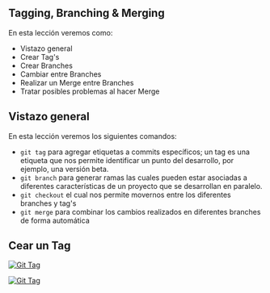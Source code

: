 ## Tagging, Branching & Merging

En esta lección veremos como:

 - Vistazo general
 - Crear Tag's
 - Crear Branches
 - Cambiar entre Branches
 - Realizar un Merge entre Branches
 - Tratar posibles problemas al hacer Merge

## Vistazo general
En esta lección veremos los siguientes comandos:
 - `git tag` para agregar etiquetas a commits específicos; un tag es una etiqueta que nos permite identificar un punto del desarrollo, por ejemplo, una versión beta. 
 - `git branch` para generar ramas las cuales pueden estar asociadas a diferentes características de un proyecto que se desarrollan en paralelo.
 - `git checkout` el cual nos permite movernos entre los diferentes  branches y tag's
 - `git merge` para combinar los cambios realizados en diferentes branches de forma automática

## Cear un Tag

[![Git Tag](http://img.youtube.com/vi/D4VdXT72ASE/0.jpg)](http://www.youtube.com/watch?v=D4VdXT72ASE "Git Tag")

[![Git Tag](http://www.youtube.com/watch?v=D4VdXT72ASE/0.png)](http://www.youtube.com/watch?v=D4VdXT72ASE "Git Tag")

<!--stackedit_data:
eyJoaXN0b3J5IjpbMjMzODQyMDYsLTE4MTEyMTg1OTksMTgyNT
UwMzE3NV19
-->